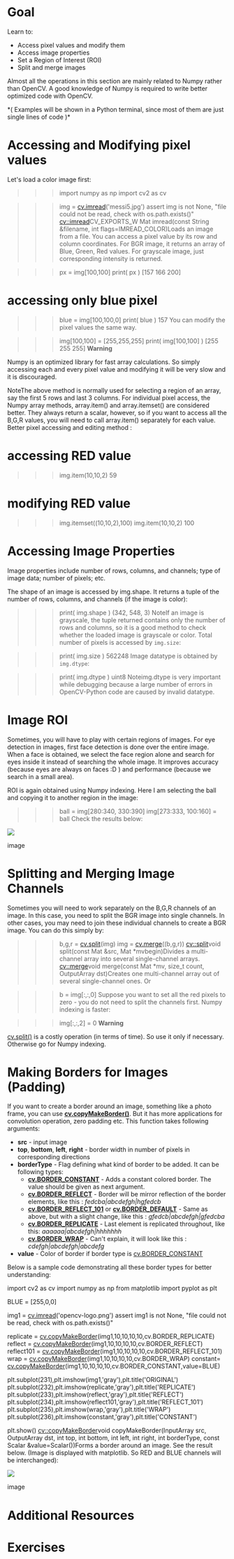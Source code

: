 
# Goal

Learn to:

* Access pixel values and modify them
* Access image properties
* Set a Region of Interest (ROI)
* Split and merge images

Almost all the operations in this section are mainly related to Numpy rather than OpenCV. A good knowledge of Numpy is required to write better optimized code with OpenCV.

\*( Examples will be shown in a Python terminal, since most of them are just single lines of code )\*

# Accessing and Modifying pixel values

Let's load a color image first: 

>>> import numpy as np
>>> import cv2 as cv

>>> img = [cv.imread](../../d4/da8/group__imgcodecs.html#gab32ee19e22660912565f8140d0f675a8 "../../d4/da8/group__imgcodecs.html#gab32ee19e22660912565f8140d0f675a8")('messi5.jpg')
>>> assert img is not None, "file could not be read, check with os.path.exists()"
[cv::imread](../../d4/da8/group__imgcodecs.html#gab32ee19e22660912565f8140d0f675a8 "../../d4/da8/group__imgcodecs.html#gab32ee19e22660912565f8140d0f675a8")CV\_EXPORTS\_W Mat imread(const String &filename, int flags=IMREAD\_COLOR)Loads an image from a file.
 You can access a pixel value by its row and column coordinates. For BGR image, it returns an array of Blue, Green, Red values. For grayscale image, just corresponding intensity is returned. 

>>> px = img[100,100]
>>> print( px )
[157 166 200]

# accessing only blue pixel
>>> blue = img[100,100,0]
>>> print( blue )
157
 You can modify the pixel values the same way. 

>>> img[100,100] = [255,255,255]
>>> print( img[100,100] )
[255 255 255]
**Warning**

Numpy is an optimized library for fast array calculations. So simply accessing each and every pixel value and modifying it will be very slow and it is discouraged.

NoteThe above method is normally used for selecting a region of an array, say the first 5 rows and last 3 columns. For individual pixel access, the Numpy array methods, array.item() and array.itemset() are considered better. They always return a scalar, however, so if you want to access all the B,G,R values, you will need to call array.item() separately for each value.
Better pixel accessing and editing method : 

# accessing RED value
>>> img.item(10,10,2)
59

# modifying RED value
>>> img.itemset((10,10,2),100)
>>> img.item(10,10,2)
100
# Accessing Image Properties

Image properties include number of rows, columns, and channels; type of image data; number of pixels; etc.

The shape of an image is accessed by img.shape. It returns a tuple of the number of rows, columns, and channels (if the image is color): 

>>> print( img.shape )
(342, 548, 3)
NoteIf an image is grayscale, the tuple returned contains only the number of rows and columns, so it is a good method to check whether the loaded image is grayscale or color.
Total number of pixels is accessed by `img.size`: 

>>> print( img.size )
562248
 Image datatype is obtained by `img.dtype`: 

>>> print( img.dtype )
uint8
Noteimg.dtype is very important while debugging because a large number of errors in OpenCV-Python code are caused by invalid datatype.
# Image ROI

Sometimes, you will have to play with certain regions of images. For eye detection in images, first face detection is done over the entire image. When a face is obtained, we select the face region alone and search for eyes inside it instead of searching the whole image. It improves accuracy (because eyes are always on faces :D ) and performance (because we search in a small area).

ROI is again obtained using Numpy indexing. Here I am selecting the ball and copying it to another region in the image: 

>>> ball = img[280:340, 330:390]
>>> img[273:333, 100:160] = ball
 Check the results below:

![](../../roi.jpg)

image
# Splitting and Merging Image Channels

Sometimes you will need to work separately on the B,G,R channels of an image. In this case, you need to split the BGR image into single channels. In other cases, you may need to join these individual channels to create a BGR image. You can do this simply by: 

>>> b,g,r = [cv.split](../../d2/de8/group__core__array.html#ga0547c7fed86152d7e9d0096029c8518a "../../d2/de8/group__core__array.html#ga0547c7fed86152d7e9d0096029c8518a")(img)
>>> img = [cv.merge](../../d2/de8/group__core__array.html#ga7d7b4d6c6ee504b30a20b1680029c7b4 "../../d2/de8/group__core__array.html#ga7d7b4d6c6ee504b30a20b1680029c7b4")((b,g,r))
[cv::split](../../d2/de8/group__core__array.html#ga0547c7fed86152d7e9d0096029c8518a "../../d2/de8/group__core__array.html#ga0547c7fed86152d7e9d0096029c8518a")void split(const Mat &src, Mat \*mvbegin)Divides a multi-channel array into several single-channel arrays.
[cv::merge](../../d2/de8/group__core__array.html#ga7d7b4d6c6ee504b30a20b1680029c7b4 "../../d2/de8/group__core__array.html#ga7d7b4d6c6ee504b30a20b1680029c7b4")void merge(const Mat \*mv, size\_t count, OutputArray dst)Creates one multi-channel array out of several single-channel ones.
 Or 

>>> b = img[:,:,0]
 Suppose you want to set all the red pixels to zero - you do not need to split the channels first. Numpy indexing is faster: 

>>> img[:,:,2] = 0
**Warning**

[cv.split()](../../d2/de8/group__core__array.html#ga0547c7fed86152d7e9d0096029c8518a "Divides a multi-channel array into several single-channel arrays.") is a costly operation (in terms of time). So use it only if necessary. Otherwise go for Numpy indexing.

# Making Borders for Images (Padding)

If you want to create a border around an image, something like a photo frame, you can use **[cv.copyMakeBorder()](../../d2/de8/group__core__array.html#ga2ac1049c2c3dd25c2b41bffe17658a36 "Forms a border around an image.")**. But it has more applications for convolution operation, zero padding etc. This function takes following arguments:

* **src** - input image
* **top**, **bottom**, **left**, **right** - border width in number of pixels in corresponding directions
* **borderType** - Flag defining what kind of border to be added. It can be following types:
	+ **[cv.BORDER\_CONSTANT](../../d2/de8/group__core__array.html#gga209f2f4869e304c82d07739337eae7c5aed2e4346047e265c8c5a6d0276dcd838 "iiiiii|abcdefgh|iiiiiii with some specified i")** - Adds a constant colored border. The value should be given as next argument.
	+ **[cv.BORDER\_REFLECT](../../d2/de8/group__core__array.html#gga209f2f4869e304c82d07739337eae7c5a815c8a89b7cb206dcba14d11b7560f4b "fedcba|abcdefgh|hgfedcb")** - Border will be mirror reflection of the border elements, like this : *fedcba|abcdefgh|hgfedcb*
	+ **[cv.BORDER\_REFLECT\_101](../../d2/de8/group__core__array.html#gga209f2f4869e304c82d07739337eae7c5ab3c5a6143d8120b95005fa7105a10bb4 "gfedcb|abcdefgh|gfedcba")** or **[cv.BORDER\_DEFAULT](../../d2/de8/group__core__array.html#gga209f2f4869e304c82d07739337eae7c5afe14c13a4ea8b8e3b3ef399013dbae01 "same as BORDER_REFLECT_101")** - Same as above, but with a slight change, like this : *gfedcb|abcdefgh|gfedcba*
	+ **[cv.BORDER\_REPLICATE](../../d2/de8/group__core__array.html#gga209f2f4869e304c82d07739337eae7c5aa1de4cff95e3377d6d0cbe7569bd4e9f "aaaaaa|abcdefgh|hhhhhhh")** - Last element is replicated throughout, like this: *aaaaaa|abcdefgh|hhhhhhh*
	+ **[cv.BORDER\_WRAP](../../d2/de8/group__core__array.html#gga209f2f4869e304c82d07739337eae7c5a697c1b011884a7c2bdc0e5caf7955661 "cdefgh|abcdefgh|abcdefg")** - Can't explain, it will look like this : *cdefgh|abcdefgh|abcdefg*
* **value** - Color of border if border type is [cv.BORDER\_CONSTANT](../../d2/de8/group__core__array.html#gga209f2f4869e304c82d07739337eae7c5aed2e4346047e265c8c5a6d0276dcd838 "iiiiii|abcdefgh|iiiiiii with some specified i")

Below is a sample code demonstrating all these border types for better understanding: 

import cv2 as cv
import numpy as np
from matplotlib import pyplot as plt

BLUE = [255,0,0]

img1 = [cv.imread](../../d4/da8/group__imgcodecs.html#gab32ee19e22660912565f8140d0f675a8 "../../d4/da8/group__imgcodecs.html#gab32ee19e22660912565f8140d0f675a8")('opencv-logo.png')
assert img1 is not None, "file could not be read, check with os.path.exists()"

replicate = [cv.copyMakeBorder](../../d2/de8/group__core__array.html#ga2ac1049c2c3dd25c2b41bffe17658a36 "../../d2/de8/group__core__array.html#ga2ac1049c2c3dd25c2b41bffe17658a36")(img1,10,10,10,10,cv.BORDER\_REPLICATE)
reflect = [cv.copyMakeBorder](../../d2/de8/group__core__array.html#ga2ac1049c2c3dd25c2b41bffe17658a36 "../../d2/de8/group__core__array.html#ga2ac1049c2c3dd25c2b41bffe17658a36")(img1,10,10,10,10,cv.BORDER\_REFLECT)
reflect101 = [cv.copyMakeBorder](../../d2/de8/group__core__array.html#ga2ac1049c2c3dd25c2b41bffe17658a36 "../../d2/de8/group__core__array.html#ga2ac1049c2c3dd25c2b41bffe17658a36")(img1,10,10,10,10,cv.BORDER\_REFLECT\_101)
wrap = [cv.copyMakeBorder](../../d2/de8/group__core__array.html#ga2ac1049c2c3dd25c2b41bffe17658a36 "../../d2/de8/group__core__array.html#ga2ac1049c2c3dd25c2b41bffe17658a36")(img1,10,10,10,10,cv.BORDER\_WRAP)
constant= [cv.copyMakeBorder](../../d2/de8/group__core__array.html#ga2ac1049c2c3dd25c2b41bffe17658a36 "../../d2/de8/group__core__array.html#ga2ac1049c2c3dd25c2b41bffe17658a36")(img1,10,10,10,10,cv.BORDER\_CONSTANT,value=BLUE)

plt.subplot(231),plt.imshow(img1,'gray'),plt.title('ORIGINAL')
plt.subplot(232),plt.imshow(replicate,'gray'),plt.title('REPLICATE')
plt.subplot(233),plt.imshow(reflect,'gray'),plt.title('REFLECT')
plt.subplot(234),plt.imshow(reflect101,'gray'),plt.title('REFLECT\_101')
plt.subplot(235),plt.imshow(wrap,'gray'),plt.title('WRAP')
plt.subplot(236),plt.imshow(constant,'gray'),plt.title('CONSTANT')

plt.show()
[cv::copyMakeBorder](../../d2/de8/group__core__array.html#ga2ac1049c2c3dd25c2b41bffe17658a36 "../../d2/de8/group__core__array.html#ga2ac1049c2c3dd25c2b41bffe17658a36")void copyMakeBorder(InputArray src, OutputArray dst, int top, int bottom, int left, int right, int borderType, const Scalar &value=Scalar())Forms a border around an image.
 See the result below. (Image is displayed with matplotlib. So RED and BLUE channels will be interchanged):

![](../../border.jpg)

image
# Additional Resources

# Exercises

